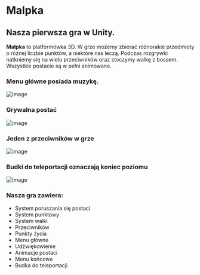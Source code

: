 # Malpka

## Nasza pierwsza gra w Unity.

**Małpka** to platformówka 3D. W grze możemy zbierać różnorakie przedmioty o różnej liczbie punktów, a niektóre nas leczą. Podczas rozgrywki natkniemy się na wielu przeciwników oraz stoczymy walkę z bossem. Wszystkie postacie są w pełni animowane.

### Menu główne posiada muzykę.
![image](https://user-images.githubusercontent.com/62513514/161423056-f054fabf-0274-40de-95d1-7942e6368980.png)

### Grywalna postać
![image](https://user-images.githubusercontent.com/62513514/161423206-a5560884-b6b7-4cd5-8ecb-8d7f8f5b3f0c.png)

### Jeden z przeciwników w grze
![image](https://user-images.githubusercontent.com/62513514/161423274-f50c75c0-726b-49dc-b56e-81ba685a8c4b.png)

### Budki do teleportacji oznaczają koniec poziomu
![image](https://user-images.githubusercontent.com/62513514/161423353-ae84840c-c4e1-4dee-93c5-a4bf8776ea2c.png)

### Nasza gra zawiera: 
+ System poruszania się postaci
+ System punktowy 
+ System walki
+ Przeciwników
+ Punkty życia
+ Menu główne
+ Udźwiękowienie
+ Animacje postaci
+ Menu końcowe
+ Budka do teleportacji 
